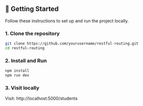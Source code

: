 
## 🚀 Getting Started

Follow these instructions to set up and run the project locally.

### 1. Clone the repository

```bash
git clone https://github.com/yourusername/restful-routing.git
cd restful-routing
```
### 2. Install and Run

```bash
npm install
npm run dev
```
### 3. Visit locally

Visit: http://localhost:5000/students

